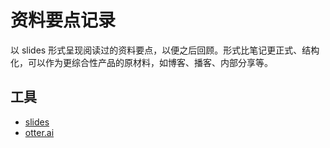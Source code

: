 # 资料要点记录

以 slides 形式呈现阅读过的资料要点，以便之后回顾。形式比笔记更正式、结构化，可以作为更综合性产品的原材料，如博客、播客、内部分享等。

## 工具

* [slides](https://github.com/maaslalani/slides)
* [otter.ai](https://otter.ai/)
